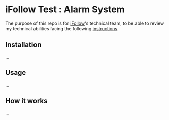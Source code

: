 # iFollow Test : Alarm System

The purpose of this repo is for [iFollow](https://ifollow.fr)'s technical team, to be able to review my technical abilities facing the following [instructions](ifollow_test.pdf).


## Installation

...

## Usage

...

## How it works

...
